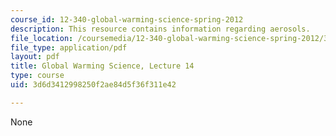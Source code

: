 ```yaml
---
course_id: 12-340-global-warming-science-spring-2012
description: This resource contains information regarding aerosols.
file_location: /coursemedia/12-340-global-warming-science-spring-2012/3d6d3412998250f2ae84d5f36f311e42_MIT12_340S12_lec14.pdf
file_type: application/pdf
layout: pdf
title: Global Warming Science, Lecture 14
type: course
uid: 3d6d3412998250f2ae84d5f36f311e42

---
```

None